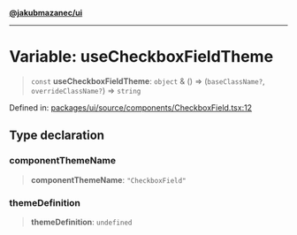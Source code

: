 [**@jakubmazanec/ui**](../README.md)

---

# Variable: useCheckboxFieldTheme

> `const` **useCheckboxFieldTheme**: `object` & () => (`baseClassName?`, `overrideClassName?`) =>
> `string`

Defined in:
[packages/ui/source/components/CheckboxField.tsx:12](https://github.com/jakubmazanec/tools/blob/acfa246dbb1035f65efb7fa114167a3cbefca108/packages/ui/source/components/CheckboxField.tsx#L12)

## Type declaration

### componentThemeName

> **componentThemeName**: `"CheckboxField"`

### themeDefinition

> **themeDefinition**: `undefined`

